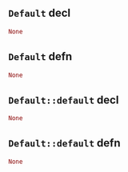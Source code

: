 ## `Default` decl

```rust
None
```

## `Default` defn

```rust
None
```

## `Default::default` decl

```rust
None
```

## `Default::default` defn

```rust
None
```
